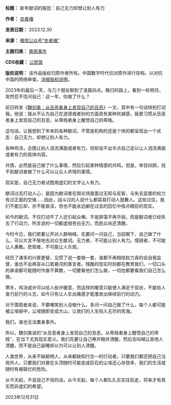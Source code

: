 

**标题：** 新年献词的尴尬：自己无力却想让别人有力  

**作者：** [衣者褚](https://chinadigitaltimes.net/space/衣者褚)  

**发表日期：** 2023.12.30  

**来源：** [微信公众号“衣者褚”](https://mp.weixin.qq.com/s/tGbbuEzDDLizNKn61kpPDw)  

**主题归类：** [南周事件](https://chinadigitaltimes.net/space/南周事件)  

**CDS收藏：** [公民馆](https://chinadigitaltimes.net/space/%E5%85%AC%E6%B0%91%E9%A6%86)  

**版权说明：** 该作品版权归原作者所有。中国数字时代仅对原作进行存档，以对抗中国的网络审查。[详细版权说明](https://chinadigitaltimes.net/chinese/copyright)。


2023年的最后一天，与几个朋友聊到了凌晨四点。晚归的路上，看到一轮明月，突然忍不住问自己：这一年，你做了什么？


前日转发《[魏剑美：从丑恶者身上发现自己的丑恶](https://mp.weixin.qq.com/s?__biz=MzU4NjExNTEwNQ==\&mid=2247485237\&idx=1\&sn=76f3d548db746eb9911c6b1744125264\&scene=21#wechat_redirect)》一文，其中有一句话特别打动我。他说：我从不认为自己在道德或者别的方面具有某种优越感，我更习惯从丑恶者身上发现自己的丑恶，从卑贱者身上醒悟自己的卑贱。


这句话，让我想到了年末的各种献词，不管是机构的还是个体的都呈现出一个状态：自己无力，却想让别人有力。


各种鸡汤，企图让别人泪流满面或者有力，但却说不出半点自己足以让人泪流满面或者有力的具体内容。


共情，必然是自己做了什么事情，然后引起某种情感的共鸣，但是，举目四顾，找不到献词者做了什么可以让众人共情的事情。


现实是，自己无力者试图用虚幻的文字让人有力。


献词过去打动人心，是因为献词者在舆论场直面过无知与反智，与失去监督的权力有过正面的交锋……因此，战斗过的人说什么都容易打动人鼓舞人。这些过往，我们不能忘却，亦不能亵渎，但也不能永远躺在过去的回忆中指点眼前的现实。


如今的献词，不仅打动不了人还引起众嘲，不是辞藻不再华丽，而是献词者已经失去了行动力，所言说的一切都虚弱苍白无力，而民众尚还清醒。


今时今日，我们若要公开对人群呐喊，先要问一问自己，当前眼下，自己做了什么，可以大言不惭地去对众生献词。无力者，不可能让别人有力。懦弱者，不可能让人勇敢。悲观者，不可能让人乐观。


经历了诸多的兴衰更替，见惯了说一套做一套，谁都不再相信权力真的会自我监督，谁也不会再盲从口若悬河的善言者。残酷的现实时刻都在教育我们，一切口头的承诺都可能随时作废不算数，一切要看他们怎么做，一切也都要看我们自己怎么做。


寒冬，鸡汤或许可以给人些许暖意，而这样的暖意只能使人满足于现状，不能给人奋力前行的斗志，如今只有让人生出痛感才能激发出继续前行的动力。


对于围观者来说，不要嘲笑别人没做什么，多问一问自己做了什么，每个人都可能被尘埃砸中，尘埃随即变成大山，让我们的人生陷入无尽的苦海。


我们，谁也无法置身事外。


所以，魏剑美说的“从丑恶者身上发现自己的丑恶，从卑贱者身上醒悟自己的卑贱”，在当下尤具现实意义。我们先要让自己睁开眼并清醒，然后去叫喊让其他人清醒，而不是自己装睡却以为可以让别人清醒。


人类世界，从来不缺聪明人，从来都缺知行合一的行动者。只要我们都还把自己当局外人，只要我们对悬在头顶随时可能变成巨石的尘埃还心存侥幸，我们的生活就随时有被砸烂的危险。


从今天起，不说自己不信的话，从今天起，每个人都扎扎实实往前走，将来才有真实而非虚幻的希望。


2023年12月31日


